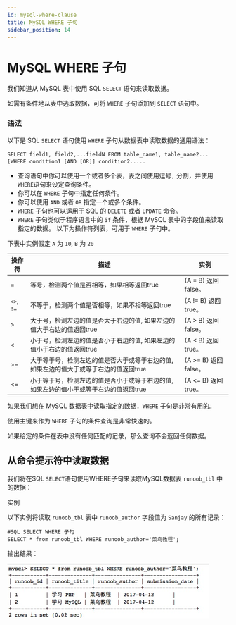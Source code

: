 ```yaml
---
id: mysql-where-clause
title: MySQL WHERE 子句
sidebar_position: 14
---
```


# MySQL WHERE 子句
我们知道从 MySQL 表中使用 SQL `SELECT` 语句来读取数据。

如需有条件地从表中选取数据，可将 `WHERE` 子句添加到 `SELECT` 语句中。

### 语法
以下是 SQL `SELECT` 语句使用 `WHERE` 子句从数据表中读取数据的通用语法：
```
SELECT field1, field2,...fieldN FROM table_name1, table_name2...
[WHERE condition1 [AND [OR]] condition2.....
```
- 查询语句中你可以使用一个或者多个表，表之间使用逗号`,` 分割，并使用`WHERE`语句来设定查询条件。
- 你可以在 `WHERE` 子句中指定任何条件。
- 你可以使用 `AND` 或者 `OR` 指定一个或多个条件。
- `WHERE` 子句也可以运用于 SQL 的 `DELETE` 或者 `UPDATE` 命令。
- `WHERE` 子句类似于程序语言中的 `if` 条件，根据 MySQL 表中的字段值来读取指定的数据。
以下为操作符列表，可用于 `WHERE` 子句中。

下表中实例假定 `A` 为 `10`, `B` 为 `20`

|操作符|	描述|	实例|
|---|	---|	---|
|=|	等号，检测两个值是否相等，如果相等返回true|	(A = B) 返回false。|
|`<>`, `!=`|	不等于，检测两个值是否相等，如果不相等返回true|	(A != B) 返回 true。|
|>|	大于号，检测左边的值是否大于右边的值, 如果左边的值大于右边的值返回true|	(A > B) 返回false。|
|<|	小于号，检测左边的值是否小于右边的值, 如果左边的值小于右边的值返回true|	(A < B) 返回 true。|
|>=|	大于等于号，检测左边的值是否大于或等于右边的值, 如果左边的值大于或等于右边的值返回true|	(A >= B) 返回false。|
|<=|	小于等于号，检测左边的值是否小于或等于右边的值, 如果左边的值小于或等于右边的值返回true|	(A <= B) 返回 true。|

如果我们想在 MySQL 数据表中读取指定的数据，`WHERE` 子句是非常有用的。

使用主键来作为 `WHERE` 子句的条件查询是非常快速的。

如果给定的条件在表中没有任何匹配的记录，那么查询不会返回任何数据。

## 从命令提示符中读取数据
我们将在SQL `SELECT`语句使用WHERE子句来读取MySQL数据表 `runoob_tbl` 中的数据：

实例

以下实例将读取 `runoob_tbl` 表中 `runoob_author` 字段值为 `Sanjay` 的所有记录：
```
#SQL SELECT WHERE 子句
SELECT * from runoob_tbl WHERE runoob_author='菜鸟教程';
```
输出结果：

![MySQL WHERE 子句](/img/CED9CA9C-E4C7-4809-875C-A7E48F430059.jpg)

